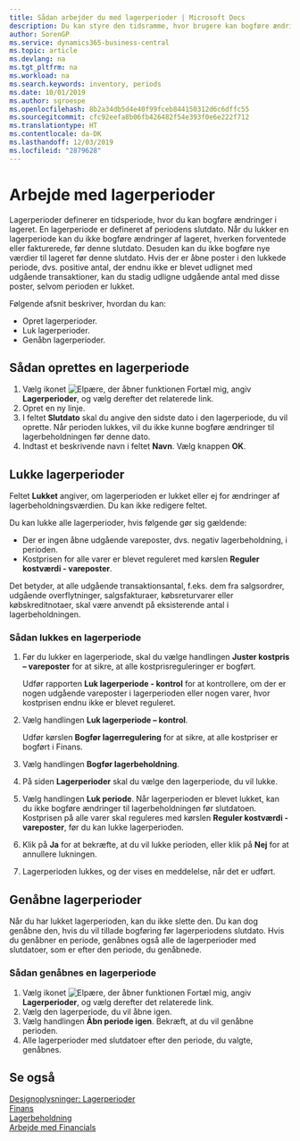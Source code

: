 ```yaml
---
title: Sådan arbejder du med lagerperioder | Microsoft Docs
description: Du kan styre den tidsramme, hvor brugere kan bogføre ændringer af lageret ved at definere lagerperioder.
author: SorenGP
ms.service: dynamics365-business-central
ms.topic: article
ms.devlang: na
ms.tgt_pltfrm: na
ms.workload: na
ms.search.keywords: inventory, periods
ms.date: 10/01/2019
ms.author: sgroespe
ms.openlocfilehash: 8b2a34db5d4e40f99fceb844150312d6c6dffc55
ms.sourcegitcommit: cfc92eefa8b06fb426482f54e393f0e6e222f712
ms.translationtype: HT
ms.contentlocale: da-DK
ms.lasthandoff: 12/03/2019
ms.locfileid: "2879628"
---
```

# <a name="work-with-inventory-periods"></a>Arbejde med lagerperioder
Lagerperioder definerer en tidsperiode, hvor du kan bogføre ændringer i lageret. En lagerperiode er defineret af periodens slutdato. Når du lukker en lagerperiode kan du ikke bogføre ændringer af lageret, hverken forventede eller fakturerede, før denne slutdato. Desuden kan du ikke bogføre nye værdier til lageret før denne slutdato. Hvis der er åbne poster i den lukkede periode, dvs. positive antal, der endnu ikke er blevet udlignet med udgående transaktioner, kan du stadig udligne udgående antal med disse poster, selvom perioden er lukket.  

Følgende afsnit beskriver, hvordan du kan:

* Opret lagerperioder.  
* Luk lagerperioder.  
* Genåbn lagerperioder.  

## <a name="to-create-an-inventory-period"></a>Sådan oprettes en lagerperiode  
1. Vælg ikonet ![Elpære, der åbner funktionen Fortæl mig](media/ui-search/search_small.png "Fortæl mig, hvad du vil foretage dig"), angiv **Lagerperioder**, og vælg derefter det relaterede link.  
2. Opret en ny linje.  
3. I feltet **Slutdato** skal du angive den sidste dato i den lagerperiode, du vil oprette. Når perioden lukkes, vil du ikke kunne bogføre ændringer til lagerbeholdningen før denne dato.  
4. Indtast et beskrivende navn i feltet **Navn**. Vælg knappen **OK**.  

## <a name="closing-inventory-periods"></a>Lukke lagerperioder  
Feltet **Lukket** angiver, om lagerperioden er lukket eller ej for ændringer af lagerbeholdningsværdien. Du kan ikke redigere feltet.  

Du kan lukke alle lagerperioder, hvis følgende gør sig gældende:  

* Der er ingen åbne udgående vareposter, dvs. negativ lagerbeholdning, i perioden.  
* Kostprisen for alle varer er blevet reguleret med kørslen **Reguler kostværdi - vareposter**.  

Det betyder, at alle udgående transaktionsantal, f.eks. dem fra salgsordrer, udgående overflytninger, salgsfakturaer, købsreturvarer eller købskreditnotaer, skal være anvendt på eksisterende antal i lagerbeholdningen.  

### <a name="to-close-an-inventory-period"></a>Sådan lukkes en lagerperiode  
1. Før du lukker en lagerperiode, skal du vælge handlingen **Juster kostpris – vareposter** for at sikre, at alle kostprisreguleringer er bogført.

     Udfør rapporten **Luk lagerperiode - kontrol** for at kontrollere, om der er nogen udgående vareposter i lagerperioden eller nogen varer, hvor kostprisen endnu ikke er blevet reguleret.  
2. Vælg handlingen **Luk lagerperiode – kontrol**.  

     Udfør kørslen **Bogfør lagerregulering** for at sikre, at alle kostpriser er bogført i Finans.  
3. Vælg handlingen **Bogfør lagerbeholdning**.  
4. På siden **Lagerperioder** skal du vælge den lagerperiode, du vil lukke.  
5. Vælg handlingen **Luk periode**. Når lagerperioden er blevet lukket, kan du ikke bogføre ændringer til lagerbeholdningen før slutdatoen. Kostprisen på alle varer skal reguleres med kørslen **Reguler kostværdi - vareposter**, før du kan lukke lagerperioden.  
6. Klik på **Ja** for at bekræfte, at du vil lukke perioden, eller klik på **Nej** for at annullere lukningen.  
7. Lagerperioden lukkes, og der vises en meddelelse, når det er udført.  

## <a name="reopening-inventory-periods"></a>Genåbne lagerperioder  
Når du har lukket lagerperioden, kan du ikke slette den. Du kan dog genåbne den, hvis du vil tillade bogføring før lagerperiodens slutdato. Hvis du genåbner en periode, genåbnes også alle de lagerperioder med slutdatoer, som er efter den periode, du genåbnede.  

### <a name="to-reopen-an-inventory-period"></a>Sådan genåbnes en lagerperiode  
1. Vælg ikonet ![Elpære, der åbner funktionen Fortæl mig](media/ui-search/search_small.png "Fortæl mig, hvad du vil foretage dig"), angiv **Lagerperioder**, og vælg derefter det relaterede link.  
2. Vælg den lagerperiode, du vil åbne igen.  
3. Vælg handlingen **Åbn periode igen**. Bekræft, at du vil genåbne perioden.  
4. Alle lagerperioder med slutdatoer efter den periode, du valgte, genåbnes.  

## <a name="see-also"></a>Se også  
[Designoplysninger: Lagerperioder](design-details-inventory-periods.md)  
[Finans](finance.md)  
[Lagerbeholdning](inventory-manage-inventory.md)  
[Arbejde med Financials](ui-work-product.md)
